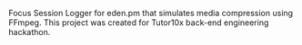 Focus Session Logger for eden.pm that simulates media compression using FFmpeg.
This project was created for Tutor10x back-end engineering hackathon.
